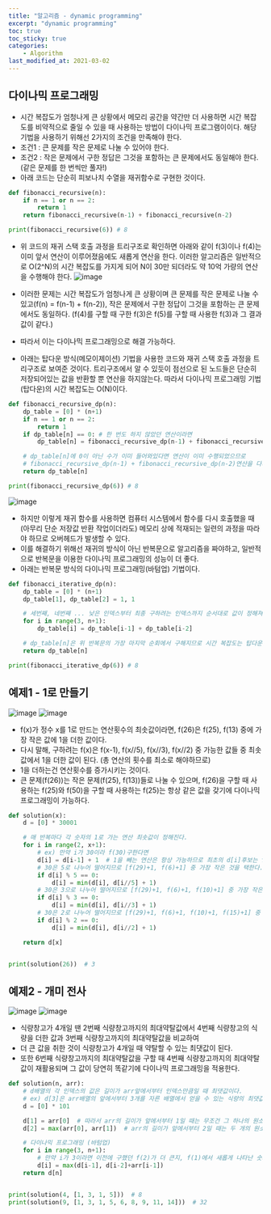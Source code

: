 ```yaml
---
title: "알고리즘 - dynamic programming"
excerpt: "dynamic programming"
toc: true
toc_sticky: true
categories:
    - Algorithm
last_modified_at: 2021-03-02
---
```


## 다이나믹 프로그래밍

-   시간 복잡도가 엄청나게 큰 상황에서 메모리 공간을 약간만 더 사용하면 시간 복잡도를 비약적으로 줄일 수 있을 때 사용하는 방법이 다이나믹 프로그램이이다. 해당 기법을 사용하기 위해선 2가지의 조건을 만족해야 한다.
-   조건1 : 큰 문제를 작은 문제로 나눌 수 있어야 한다.
-   조건2 : 작은 문제에서 구한 정답은 그것을 포함하는 큰 문제에서도 동일해야 한다. (같은 문제를 한 번씩만 풀자!)
-   아래 코드는 단순히 피보나치 수열을 재귀함수로 구현한 것이다.

```python
def fibonacci_recursive(n):
    if n == 1 or n == 2:
        return 1
    return fibonacci_recursive(n-1) + fibonacci_recursive(n-2)

print(fibonacci_recursive(6)) # 8
```

-   위 코드의 재귀 스택 호출 과정을 트리구조로 확인하면 아래와 같이 f(3)이나 f(4)는 이미 앞서 연산이 이루어졌음에도 새롭게 연산을 한다. 이러한 알고리즘은 일반적으로 O(2^N)의 시간 복잡도를 가지게 되어 N이 30만 되더라도 약 10억 가량의 연산을 수행해야 한다.
    ![image](https://user-images.githubusercontent.com/46255148/108828981-ecd40300-760a-11eb-8c77-ef6cf3d970bb.png)

-   이러한 문제는 시간 복잡도가 엄청나게 큰 상황이며 큰 문제를 작은 문제로 나눌 수 있고(f(n) = f(n-1) + f(n-2)), 작은 문제에서 구한 정답이 그것을 포함하는 큰 문제에서도 동일하다. (f(4)를 구할 때 구한 f(3)은 f(5)를 구할 때 사용한 f(3)과 그 결과값이 같다.)
-   따라서 이는 다이나믹 프로그래밍으로 해결 가능하다.
-   아래는 탑다운 방식(메모이제이션) 기법을 사용한 코드와 재귀 스택 호출 과정을 트리구조로 보여준 것이다. 트리구조에서 알 수 있듯이 점선으로 된 노드들은 단순히 저장되어있는 값을 반환할 뿐 연산을 하지않는다. 따라서 다이나믹 프로그래밍 기법(탑다운)의 시간 복잡도는 O(N)이다.

```python
def fibonacci_recursive_dp(n):
    dp_table = [0] * (n+1)
    if n == 1 or n == 2:
        return 1
    if dp_table[n] == 0: # 한 번도 하지 않았던 연산이라면
        dp_table[n] = fibonacci_recursive_dp(n-1) + fibonacci_recursive_dp(n-2) # 연산을 한다.

    # dp_table[n]에 0이 아닌 수가 이미 들어와있다면 연산이 이미 수행되었으므로
    # fibonacci_recursive_dp(n-1) + fibonacci_recursive_dp(n-2)연산을 다시 하지 않는다.
    return dp_table[n]

print(fibonacci_recursive_dp(6)) # 8
```

![image](https://user-images.githubusercontent.com/46255148/108832538-0414ef80-760f-11eb-850e-a57ab22ec8d0.png)

-   하지만 이렇게 재귀 함수를 사용하면 컴퓨터 시스템에서 함수를 다시 호출했을 때 (아무리 단순 저장값 반환 작업이더라도) 메모리 상에 적재되는 일련의 과정을 따라야 하므로 오버헤드가 발생할 수 있다.
-   이를 해결하기 위해선 재귀의 방식이 아닌 반복문으로 알고리즘을 짜야하고, 일반적으로 반복문을 이용한 다이나믹 프로그래밍의 성능이 더 좋다.
-   아래는 반복문 방식의 다이나믹 프로그래밍(바텀업) 기법이다.

```python
def fibonacci_iterative_dp(n):
    dp_table = [0] * (n+1)
    dp_table[1], dp_table[2] = 1, 1

    # 세번째, 네번째 ... 낮은 인덱스부터 최종 구하려는 인덱스까지 순서대로 값이 정해져서 바텀업
    for i in range(3, n+1):
        dp_table[i] = dp_table[i-1] + dp_table[i-2]

    # dp_table[n]은 위 반복문의 가장 마지막 순회에서 구해지므로 시간 복잡도는 탑다운과 마찬가지로 O(N)이다.
    return dp_table[n]

print(fibonacci_iterative_dp(6)) # 8
```

## 예제1 - 1로 만들기

![image](https://user-images.githubusercontent.com/46255148/108976580-03419380-76cb-11eb-9b26-643e5efe2d34.png)
![image](https://user-images.githubusercontent.com/46255148/108976669-18b6bd80-76cb-11eb-8d07-fbb0a2e14783.png)

-   f(x)가 정수 x를 1로 만드는 연산횟수의 최솟값이라면, f(26)은 f(25), f(13) 중에 가장 작은 값에 1을 더한 값이다.
-   다시 말해, 구하려는 f(x)은 f(x-1), f(x//5), f(x//3), f(x//2) 중 가능한 값들 중 최솟값에서 1을 더한 값이 된다. (총 연산의 횟수를 최소로 해야하므로)
-   1을 더하는건 연산횟수를 증가시키는 것이다.
-   큰 문제(f(26))는 작은 문제(f(25), f(13))들로 나눌 수 있으며, f(26)을 구할 때 사용하는 f(25)와 f(50)을 구할 때 사용하는 f(25)는 항상 같은 값을 갖기에 다이나믹 프로그래밍이 가능하다.

```python
def solution(x):
    d = [0] * 30001

    # 매 반복마다 각 숫자의 1로 가는 연산 최솟값이 정해진다.
    for i in range(2, x+1):
        # ex) 만약 i가 30이라 f(30)구한다면
        d[i] = d[i-1] + 1  # 1을 빼는 연산은 항상 가능하므로 최초의 d[i]후보는 f(29)가 된다.
        # 30은 5로 나누어 떨어지므로 [f(29)+1, f(6)+1] 중 가장 작은 것을 택한다.
        if d[i] % 5 == 0:
            d[i] = min(d[i], d[i//5] + 1)
        # 30은 3으로 나누어 떨어지므로 [f(29)+1, f(6)+1, f(10)+1] 중 가장 작은 것을 택한다.
        if d[i] % 3 == 0:
            d[i] = min(d[i], d[i//3] + 1)
        # 30은 2로 나누어 떨어지므로 [f(29)+1, f(6)+1, f(10)+1, f(15)+1] 중 가장 작은 것을 택한다.
        if d[i] % 2 == 0:
            d[i] = min(d[i], d[i//2] + 1)

    return d[x]


print(solution(26))  # 3
```

## 예제2 - 개미 전사

![image](https://user-images.githubusercontent.com/46255148/108975510-e8baea80-76c9-11eb-8678-206e0587e3fd.png)
![image](https://user-images.githubusercontent.com/46255148/108975305-b1e4d480-76c9-11eb-81b6-7b4419e5c6fa.png)

-   식량창고가 4개일 땐 2번째 식량창고까지의 최대약탈값에서 4번째 식량창고의 식량을 더한 값과 3번째 식량창고까지의 최대약탈값을 비교하여
-   더 큰 값을 취한 것이 식량창고가 4개일 때 약탈할 수 있는 최댓값이 된다.
-   또한 6번째 식량창고까지의 최대약탈값을 구할 때 4번째 식량창고까지의 최대약탈값이 재활용되며 그 값이 당연히 똑같기에 다이나믹 프로그래밍을 적용한다.

```python
def solution(n, arr):
    # d배열의 각 인덱스의 값은 길이가 arr앞에서부터 인덱스만큼일 때 최댓값이다.
    # ex) d[3]은 arr배열의 앞에서부터 3개를 자른 배열에서 얻을 수 있는 식량의 최댓값이다.
    d = [0] * 101

    d[1] = arr[0]  # 따라서 arr의 길이가 앞에서부터 1일 때는 무조건 그 하나의 원소가 최댓값이고
    d[2] = max(arr[0], arr[1])  # arr의 길이가 앞에서부터 2일 때는 두 개의 원소 중 더 큰 값이 최댓값이다.

    # 다이나믹 프로그래밍 (바텀업)
    for i in range(3, n+1):
        # 만약 i가 3이라면 이전에 구했던 f(2)가 더 큰지, f(1)에서 새롭게 나타난 숫자인 arr[3]을 더한 값이 더 큰지를 비교한다.
        d[i] = max(d[i-1], d[i-2]+arr[i-1])
    return d[n]


print(solution(4, [1, 3, 1, 5]))  # 8
print(solution(9, [1, 3, 1, 5, 6, 8, 9, 11, 14]))  # 32
```
